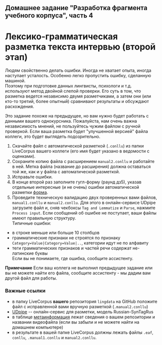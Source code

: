 ## Домашнее задание "Разработка фрагмента учебного корпуса", часть 4
# Лексико-грамматическая разметка текста интервью (второй этап)  

Людям свойственно делать ошибки. Иногда не хватает опыта, иногда наступает усталость. Особенно легко пропустить ошибку, сделанную машиной.  
Поэтому при подготовке данных лингвисты, психологи и т.д. используют метод двойной слепой проверки. Его суть в том, что разметка ведется независимо 
двумя разметчиками, а затем они (или кто-то третий, более опытный) сравнивают результаты и обсуждают расхождения.  

Это задание похоже на предыдущее, но вам нужно будет работать с данными вашего однокурсника. Пожалуйста, нам очень важна независимость мнений, 
не пользуйтесь чужим файлом с ручной проверкой. Если ваша разметка будет "улучшенной версией" файла коллеги, это будет выглядеть подозрительно.     

1. Cкачайте файл с автоматической разметкой (`.conllu`) из папки LiveCorpus вашего коллеги (его имя будет указано в ведомости с оценками).    
2. Сохраните копию файла с расширением `manual2.conllu` и работайте в ней. Метка файла (название до расширения) должна оставаться той же, как и у файла с автоматической разметкой.    
3. Исправьте ошибки.  
4. В конце второй раз заполните гугл-форму (раунд дз5), указав отдельные интересные (и не очень) ошибки автоматической разметки [форма](https://forms.gle/n5qknh12epTtGV2P8).  
5. Проведите техническую валидацию двух проверенных вами файлов, `manual1.conllu` и `manual2.conllu`. Для этого в онлайн-сервисе UDpipe загрузите файл и, 
сняв чекбоксы `Tag and Lemmatize` и `Parse`, нажмите `Process input`. Если сообщений об ошибке не поступает, ваши файлы имеют правильную структуру.  
Типичные ошибки:  
* в строке меньше или больше 10 столбцов  
* грамматические признаки не строятся по признаку `Category=Value|Category=Value|..`, категории идут не по алфавиту    
* теги грамматических признаков и частей речи содержат не-латинские буквы  
Если вы не понимаете, где ошибка, сообщите ассистенту.  

**Примечание** Если ваш коллега не выполнил предыдущее задание или вы не можете найти его файла, сообщите ассистенту - мы дадим вам другой файл для работы.  

### Важные ссылки  
* в папку LiveCorpus **вашего** репозитория `lingdata` на GitHub положите файл с исправленной вами вручную разметкой (`.manual2.conllu`)  
* [UDpipe](http://lindat.mff.cuni.cz/services/udpipe/) -- онлайн-сервис для разметки, модель Russian-SynTagRus   
* в таблице [метаинформация](https://docs.google.com/spreadsheets/d/1FvS4-A4gj9O_khXbSC1s3xMKeJyd8RtAkJwZ5fTkPLA/edit#gid=0) лежат сведения о вашем репозитории и названии видеофайла (если вы забыли и не можете найти на домашнем компьютере)   
* в результате в вашей папке LiveCorpus должны лежать файлы `.eaf`, `conllu`, `.manual1.conllu` и `manual2.conllu`.  
